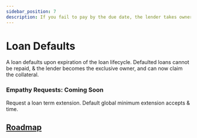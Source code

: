 ```yaml
---
sidebar_position: 7
description: If you fail to pay by the due date, the lender takes ownership of the collateral.
---
```



# Loan Defaults

A loan defaults upon expiration of the loan lifecycle. Defaulted loans cannot be repaid, & the lender becomes the exclusive owner, and can now claim the collateral. 


### Empathy Requests: Coming Soon
Request a loan term extension. Default global minimum extension accepts & time.

## [Roadmap](../introduction/atlas-dapp/roadmap)